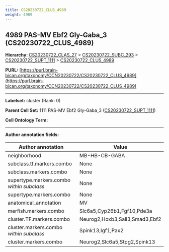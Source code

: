 ```yaml
---
title: CS20230722_CLUS_4989
weight: 4989
---
```

## 4989 PAS-MV Ebf2 Gly-Gaba_3 (CS20230722_CLUS_4989)
<b>Hierarchy: </b>
[CS20230722_CLAS_27](../CS20230722_CLAS_27) >
[CS20230722_SUBC_293](../CS20230722_SUBC_293) >
[CS20230722_SUPT_1111](../CS20230722_SUPT_1111) >
[CS20230722_CLUS_4989](../CS20230722_CLUS_4989)

**PURL:** [https://purl.brain-bican.org/taxonomy/CCN20230722/CS20230722_CLUS_4989](https://purl.brain-bican.org/taxonomy/CCN20230722/CS20230722_CLUS_4989)

---


**Labelset:** cluster (Rank: 0)

**Parent Cell Set:** 1111 PAS-MV Ebf2 Gly-Gaba_3 ([CS20230722_SUPT_1111](../CS20230722_SUPT_1111))



**Cell Ontology Term:** 

[MARKER GENES.]: #


---

[TRANSFERRED ANNOTATIONS.]: #


[AUTHOR ANNOTATION FIELDS.]: #


**Author annotation fields:**

| Author annotation | Value |
|-------------------|-------|
|neighborhood|MB-HB-CB-GABA|
|subclass.tf.markers.combo|None|
|subclass.markers.combo|None|
|supertype.markers.combo _within subclass_|None|
|supertype.markers.combo|None|
|anatomical_annotation|MV|
|merfish.markers.combo|Slc6a5,Cyp26b1,Fgf10,Pde3a|
|cluster.TF.markers.combo|Neurog2,Hoxb3,Sall3,Smad3,Ebf2|
|cluster.markers.combo _within subclass_|Spink13,Igf1,Pax2|
|cluster.markers.combo|Neurog2,Slc6a5,Stpg2,Spink13|
